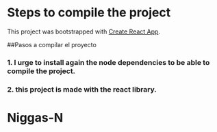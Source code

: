 # Steps to compile the project

This project was bootstrapped with [Create React App](whoer.net).

##Pasos a compilar el proyecto

### 1. I urge to install again the node dependencies to be able to compile the project.

### 2. this project is made with the react library.

# Niggas-N

